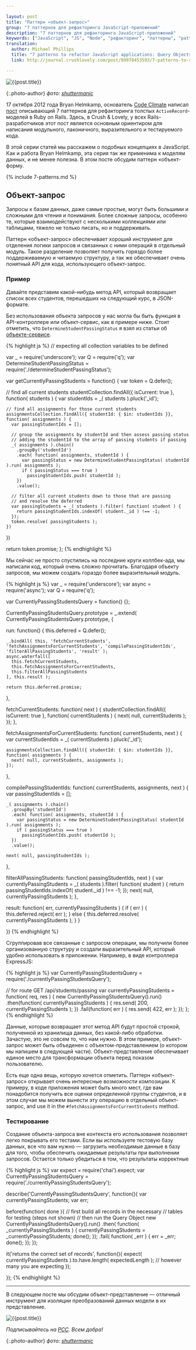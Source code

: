 ```yaml
---

layout: post
title: "Паттерн «объект-запрос»"
group: "7 паттернов для рефакторинга JavaScript-приложений"
description: "7 паттернов для рефакторинга JavaScript-приложений"
keywords: ["JavaScript", "JS", "Node", "рефакторинг", "паттерны", "patterns", "crushlovely"]
translation:
  author: Michael Phillips
  title: "7 patterns to refactor JavaScript applications: Query Objects"
  link: http://journal.crushlovely.com/post/89978453593/7-patterns-to-refactor-javascript-applications-query

---
```


![{{post.title}}](/assets/articles-assets/footer/l/l-7.jpg)

{:.photo-author}
_фото: [shuttermanic](https://www.flickr.com/photos/shuttermanic/)_

17 октября 2012 года Bryan Helmkamp, основатель [Code Climate][1] написал
[пост][2] описывающий 7 паттернов для рефакторинга толстых `ActiveRecord`-моделей
в Ruby on Rails. Здесь, в Crush & Lovely, у всех Rails-разработчиков этот пост
является основным ориентиром для написания модульного, лаконичного, выразительного
и тестируемого кода.

В этой серии статей мы расскажем о подобных концепциях в JavaScript. Как и работа
Bryan Helmkamp, эта серия так же применима к моделям данных, и не менее полезна.
В этом посте обсудим паттерн «объект-форму.

[1]: https://codeclimate.com/
[2]: http://blog.codeclimate.com/blog/2012/10/17/7-ways-to-decompose-fat-activerecord-models/

{% include 7-patterns.md %}

## Объект-запрос

Запросы к базам данных, даже самые простые, могут быть большими и сложными
для чтения и понимания. Более сложные запросы, особенно те, которые
взаимодействуют с несколькими коллекциями или таблицами, тяжело не только
писать, но и поддерживать.

Паттерн «объект-запрос» обеспечивает хороший инструмент для отделения
логики запросов и связанных с ними операций в отдельный модуль. Такое
разделение позволяет получить горяздо более поддерживаемую и читаемую
структуру, а так же обеспечивает очень понятный API для кода, использующего
объект-запрос.


### Пример

Давайте представим какой-нибудь метод API, который возвращает список
всех студентов, перешедших на следующий курс, в JSON-формате. 

Без использования объекта запросов у нас могла бы быть функция в API-контроллере или объект-сервис, как в примере ниже. Стоит отметить,  что
`DetermineStudentPassingStatus` я взял из статьи об [объекте-сервисе][3].

{% highlight js %}
// expecting all collection variables to be defined

var _ = require('underscore');
var Q = require('q');
var DetermineStudentPassingStatus = require('./determineStudentPassingStatus');

var getCurrentlyPassingStudents = function() {
  var token = Q.defer();  

  // find all current students
  studentCollection.findAll({ isCurrent: true }, function( students ) {
    var studentIds = _( students ).pluck('_id');

    // find all assignments for those current students
    assignmentsCollection.findAll({ studentId: { $in: studentIds }}, function( assignments ) {
      var passingStudentIds = [];

      // group the assignments by studentId and then assess passing status
      // adding the studentId to the array of passing students if passing
      _( assignments ).chain()
        .groupBy('studentId')
        .each( function( assignments, studentId ) {
          var passingStatus = new DetermineStudentPassingStatus( studentId ).run( assignments );
          if ( passingStatus === true )
            passingStudentIds.push( studentId );
        })
        .value();

      // filter all current students down to those that are passing
      // and resolve the deferred
      var passingStudents = _( students ).filter( function( student ) {
        return passingStudentIds.indexOf( student._id ) !== -1;
      });
      token.resolve( passingStudents );
    })
  })

  return token.promise;
};
{% endhighlight %}

[3]: /2014/08/04/7-patterns-to-refactor-javascript-applications-service-object/

Мы сейчас не просто спустились на последние круги коллбек-ада, мы написали
код, который очень сложно прочитать. Благодаря объекту запросов, мы
можем создать гораздо более выразительный модуль.

{% highlight js %}
var _ = require('underscore');
var async = require('async');
var Q = require('q');

var CurrentlyPassingStudentsQuery = function() {};

CurrentlyPassingStudentsQuery.prototype = _.extend( CurrentlyPassingStudentsQuery.prototype, {

  run: function() {
    this.deferred = Q.defer();

    _.bindAll( this, 'fetchCurrentStudents', 'fetchAssignmentsForCurrentStudents', 'compilePassingStudentIds', 'filterAllPassingStudents', 'result' );
    async.waterfall([
      this.fetchCurrentStudents,
      this.fetchAssignmentsForCurrentStudents,
      this.filterAllPassingStudents
    ], this.result );

    return this.deferred.promise;
  },

  fetchCurrentStudents: function( next ) {
    studentCollection.findAll({ isCurrent: true }, function( currentStudents ) {
      next( null, currentStudents );
    });
  },

  fetchAssignmentsForCurrentStudents: function( currentStudents, next ) {
    var currentStudentIds = _( currentStudents ).pluck('_id');

    assignmentsCollection.findAll({ studentId: { $in: studentIds }}, function( assignments ) {
      next( null, currentStudents, assignments );
    });
  },

  compilePassingStudentIds: function( currentStudents, assignments, next ) {
    var passingStudentIds = [];

    _( assignments ).chain()
      .groupBy('studentId')
      .each( function( assignments, studentId ) {
        var passingStatus = new DetermineStudentPassingStatus( studentId ).run( assignments );
        if ( passingStatus === true )
          passingStudentIds.push( studentId );
      })
      .value();

    next( null, passingStudentIds );
  },

  filterAllPassingStudents: function( passingStudentIds, next ) {
    var currentlyPassingStudents = _( students ).filter( function( student ) {
      return passingStudentIds.indexOf( student._id ) !== -1;
    });
    next( null, currentlyPassingStudents );
  },

  result: function( err, currentlyPassingStudents ) {
    if ( err ) {
      this.deferred.reject( err );
    } else {
      this.deferred.resolve( currentlyPassingStudents );
    }
  }

})
{% endhighlight %}

Сгруппировав все связанные с запросом операции, мы получили более
организованную структуру и создали выразительный API, который удобно
использовать в приложении. Например, в виде контроллера ExpressJS:

{% highlight js %}
var CurrentlyPassingStudentsQuery = require('./currentlyPassingStudentsQuery');

// for route GET /api/students/passing
var currentlyPassingStudents = function( req, res ) {
  new CurrentlyPassingStudentsQuery().run()
    .then(function( currentlyPassingStudents ) {
      res.send( 200, currentlyPassingStudents );
    })
    .fail(function( err ) {
      res.send( 422, err );
    });
};
{% endhighlight %}

Данные, которые возвращает этот метод API будут простой строкой, полученной
из хранилища данных, без какой-либо обработки. Зачастую, это не совсем
то, что нам нужно. В этом примере, объект-запрос может быть объеденен
с объектом-представлением (о котором мы напишем в следующей части). Объект-представление
обеспечивает единое место для трансформации объекта перед показом пользователю.

Есть еще одна вещь, которую хочется отметить. Паттерн «объект-запрос»
открывает очень интересные возможности композиции. К примеру, в коде
приложения может быть много мест, где вам понадобится получить все оценки
определенной группы студентов, и в этом случае мы можем вынести эту
операцию в отдельный объект-запрос, and use it in the 
`#fetchAssignmentsForCurrentStudents` method.

### Тестирование

Создание объекта-запроса вне контекста его использования позволяет
легко покрывать его тестами. Если вы используете тестовую базу данных,
все что вам нужно — загрузить необходимые данные в базу для того, чтобы
обеспечить ожидаемые результаты при выполнении запросов. Остается
только убедиться в том, что результаты корректные

{% highlight js %}
var expect = require('chai').expect;
var CurrentlyPassingStudentsQuery = require('./currentlyPassingStudentsQuery');

describe('CurrentlyPassingStudentsQuery', function(){
  var currentlyPassingStudents;
  var err;

  before(function( done ){
    // first build all records in the necessary
    // tables for testing (steps not shown)
    // then run the Query Object
    new CurrentlyPassingStudentsQuery().run()
      .then( function( _currentlyPassingStudents ) {
        currentlyPassingStudents = _currentlyPassingStudents;
        done();
      });
      .fail( function( _err ) {
        err = _err;
        done();
      });
  });

  it('returns the correct set of records', function(){
    expect( currentlyPassingStudents ).to.have.length( expectedLength ); // however many you are expecting
  });

});
{% endhighlight %}
* * * * *

В следующем посте мы обсудим объект-представление — отличный инструмент для
изоляции преобразований данных модели в их представление.

![{{post.title}}](/assets/articles-assets/footer/l/l-8.jpg)

_Подписывайтесь на [РСС](http://feeds.feedburner.com/anton-shuvalov/FJHar).
Всем добра!_

{:.photo-author}
_фото: [shuttermanic](https://www.flickr.com/photos/shuttermanic/)_
